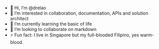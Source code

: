 - 👋 Hi, I’m @drelao
- 👀 I’m interested in collaboration, documentation, APIs and solution architect
- 🌱 I’m currently learning the basic of life
- 💞️ I’m looking to collaborate on markdown
- ⚡ Fun fact: I live in Singapore but my full-blooded Filipino, yes warm-blood.

<!---
drelao/drelao is a ✨ special ✨ repository because its `README.md` (this file) appears on your GitHub profile.
You can click the Preview link to take a look at your changes.
--->
